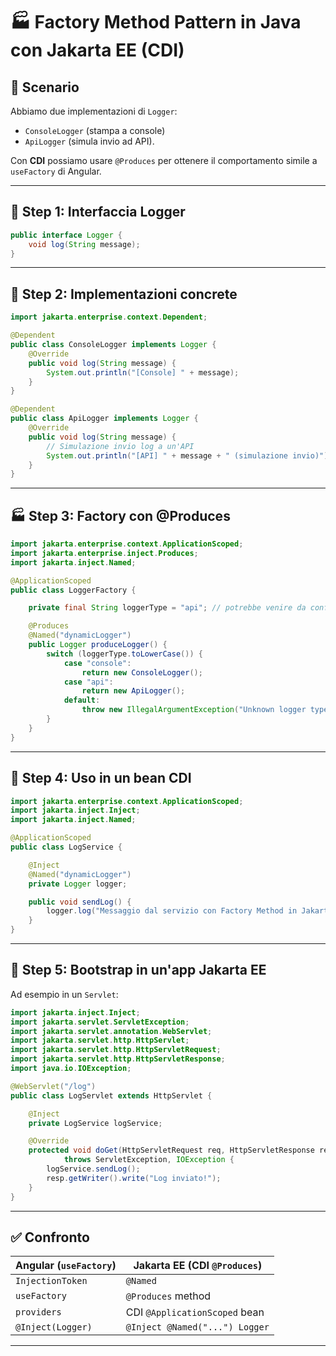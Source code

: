 # 🏭 **Factory Method Pattern in Java con Jakarta EE (CDI)**

## 🎯 Scenario

Abbiamo due implementazioni di `Logger`:

* `ConsoleLogger` (stampa a console)
* `ApiLogger` (simula invio ad API).

Con **CDI** possiamo usare `@Produces` per ottenere il comportamento simile a `useFactory` di Angular.

---

## 🔧 Step 1: **Interfaccia Logger**

```java
public interface Logger {
    void log(String message);
}
```

---

## 🧱 Step 2: **Implementazioni concrete**

```java
import jakarta.enterprise.context.Dependent;

@Dependent
public class ConsoleLogger implements Logger {
    @Override
    public void log(String message) {
        System.out.println("[Console] " + message);
    }
}

@Dependent
public class ApiLogger implements Logger {
    @Override
    public void log(String message) {
        // Simulazione invio log a un'API
        System.out.println("[API] " + message + " (simulazione invio)");
    }
}
```

---

## 🏭 Step 3: **Factory con @Produces**

```java
import jakarta.enterprise.context.ApplicationScoped;
import jakarta.enterprise.inject.Produces;
import jakarta.inject.Named;

@ApplicationScoped
public class LoggerFactory {

    private final String loggerType = "api"; // potrebbe venire da config/env

    @Produces
    @Named("dynamicLogger")
    public Logger produceLogger() {
        switch (loggerType.toLowerCase()) {
            case "console":
                return new ConsoleLogger();
            case "api":
                return new ApiLogger();
            default:
                throw new IllegalArgumentException("Unknown logger type: " + loggerType);
        }
    }
}
```

---

## 🚀 Step 4: **Uso in un bean CDI**

```java
import jakarta.enterprise.context.ApplicationScoped;
import jakarta.inject.Inject;
import jakarta.inject.Named;

@ApplicationScoped
public class LogService {

    @Inject
    @Named("dynamicLogger")
    private Logger logger;

    public void sendLog() {
        logger.log("Messaggio dal servizio con Factory Method in Jakarta EE!");
    }
}
```

---

## 🧪 Step 5: **Bootstrap in un'app Jakarta EE**

Ad esempio in un `Servlet`:

```java
import jakarta.inject.Inject;
import jakarta.servlet.ServletException;
import jakarta.servlet.annotation.WebServlet;
import jakarta.servlet.http.HttpServlet;
import jakarta.servlet.http.HttpServletRequest;
import jakarta.servlet.http.HttpServletResponse;
import java.io.IOException;

@WebServlet("/log")
public class LogServlet extends HttpServlet {

    @Inject
    private LogService logService;

    @Override
    protected void doGet(HttpServletRequest req, HttpServletResponse resp)
            throws ServletException, IOException {
        logService.sendLog();
        resp.getWriter().write("Log inviato!");
    }
}
```

---

## ✅ Confronto

| Angular (`useFactory`) | Jakarta EE (CDI `@Produces`)   |
| ---------------------- | ------------------------------ |
| `InjectionToken`       | `@Named`                       |
| `useFactory`           | `@Produces` method             |
| `providers`            | CDI `@ApplicationScoped` bean  |
| `@Inject(Logger)`      | `@Inject @Named("...") Logger` |

---
